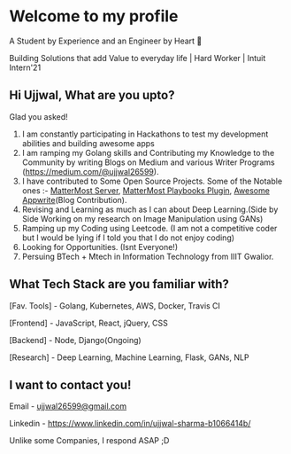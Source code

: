 # Welcome to my profile

A Student by Experience and an Engineer by Heart 💓

Building Solutions that add Value to everyday life | Hard Worker | Intuit Intern'21

## Hi Ujjwal, What are you upto?
Glad you asked!
1. I am constantly participating in Hackathons to test my development abilities and building awesome apps
2. I am ramping my Golang skills and Contributing my Knowledge to the Community by writing Blogs on Medium and various Writer Programs (https://medium.com/@ujjwal26599).
3. I have contributed to Some Open Source Projects. Some of the Notable ones :- [MatterMost Server](https://github.com/mattermost/mattermost-server/pulls?q=is%3Apr+author%3Ashadowshot-x), [MatterMost Playbooks Plugin](https://github.com/mattermost/mattermost-plugin-playbooks/pulls?q=is%3Apr+author%3Ashadowshot-x+), [Awesome Appwrite](https://github.com/appwrite/awesome-appwrite/pull/97)(Blog Contribution).
4. Revising and Learning as much as I can about Deep Learning.(Side by Side Working on my research on Image Manipulation using GANs)
5. Ramping up my Coding using Leetcode. (I am not a competitive coder but I would be lying if I told you that I do not enjoy coding)
6. Looking for Opportunities. (Isnt Everyone!)
7. Persuing BTech + Mtech in Information Technology from IIIT Gwalior.

## What Tech Stack are you familiar with?

[Fav. Tools] - Golang, Kubernetes, AWS, Docker, Travis CI

[Frontend] - JavaScript, React, jQuery, CSS

[Backend] - Node, Django(Ongoing)

[Research] - Deep Learning, Machine Learning, Flask, GANs, NLP

## I want to contact you!
Email - ujjwal26599@gmail.com

Linkedin - https://www.linkedin.com/in/ujjwal-sharma-b1066414b/

Unlike some Companies, I respond ASAP ;D
